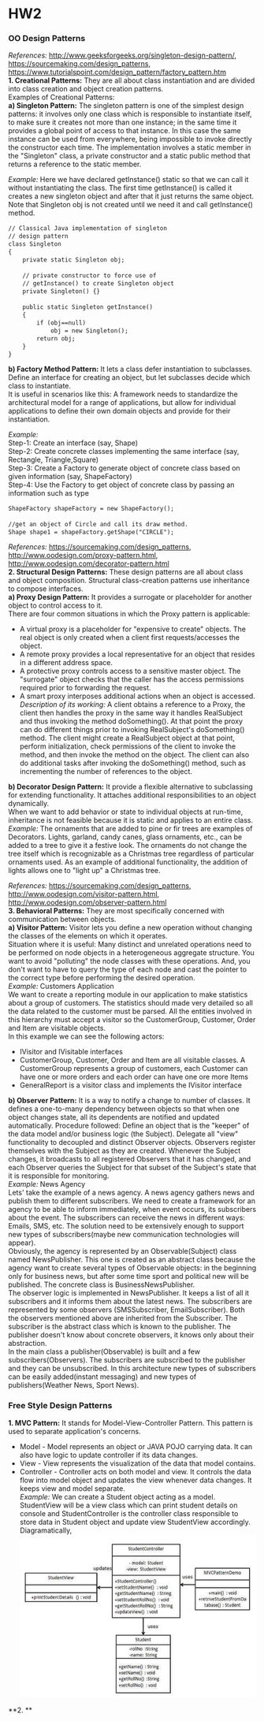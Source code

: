 # HW2

### OO Design Patterns      
*References:* http://www.geeksforgeeks.org/singleton-design-pattern/, https://sourcemaking.com/design_patterns, https://www.tutorialspoint.com/design_pattern/factory_pattern.htm      
**1. Creational Patterns:** They are all about class instantiation and are divided into class creation and object creation patterns.  
Examples of Creational Patterns:  
**a) Singleton Pattern:** The singleton pattern is one of the simplest design patterns: it involves only one class which is responsible to instantiate itself, to make sure it creates not more than one instance; in the same time it provides a global point of access to that instance. In this case the same instance can be used from everywhere, being impossible to invoke directly the constructor each time.     The implementation involves a static member in the "Singleton" class, a private constructor and a static public method that returns a reference to the static member.     

*Example:* Here we have declared getInstance() static so that we can call it without instantiating the class. The first time getInstance() is called it creates a new singleton object and after that it just returns the same object. Note that Singleton obj is not created until we need it and call getInstance() method.   
```
// Classical Java implementation of singleton       
// design pattern       
class Singleton
{
    private static Singleton obj;
 
    // private constructor to force use of
    // getInstance() to create Singleton object
    private Singleton() {}
 
    public static Singleton getInstance()
    {
        if (obj==null)
            obj = new Singleton();
        return obj;
    }
}
```
    
**b)  Factory Method Pattern:** It lets a class defer instantiation to subclasses. Define an interface for creating an object, but let subclasses decide which class to instantiate.    
It is useful in scenarios like this: A framework needs to standardize the architectural model for a range of applications, but allow for individual applications to define their own domain objects and provide for their instantiation.     
    
*Example:*      
Step-1: Create an interface (say, Shape)        
Step-2: Create concrete classes implementing the same interface (say, Rectangle, Triangle,Square)       
Step-3: Create a Factory to generate object of concrete class based on given information (say, ShapeFactory)        
Step-4: Use the Factory to get object of concrete class by passing an information such as type      
```
ShapeFactory shapeFactory = new ShapeFactory();

//get an object of Circle and call its draw method.
Shape shape1 = shapeFactory.getShape("CIRCLE");
```     
     
*References:* https://sourcemaking.com/design_patterns, http://www.oodesign.com/proxy-pattern.html, http://www.oodesign.com/decorator-pattern.html          
**2. Structural Design Patterns:** These design patterns are all about class and object composition. Structural class-creation patterns use inheritance to compose interfaces.    
**a) Proxy Design Pattern:** It provides a surrogate or placeholder for another object to control access to it.   
There are four common situations in which the Proxy pattern is applicable:    
* A virtual proxy is a placeholder for "expensive to create" objects. The real object is only created when a client first requests/accesses the object.   
* A remote proxy provides a local representative for an object that resides in a different address space.     
* A protective proxy controls access to a sensitive master object. The "surrogate" object checks that the caller has the access permissions required prior to forwarding the request.   
* A smart proxy interposes additional actions when an object is accessed.   
*Description of its working:* A client obtains a reference to a Proxy, the client then handles the proxy in the same way it handles RealSubject and thus invoking the method doSomething(). At that point the proxy can do different things prior to invoking RealSubject's doSomething() method. The client might create a RealSubject object at that point, perform initialization, check permissions of the client to invoke the method, and then invoke the method on the object. The client can also do additional tasks after invoking the doSomething() method, such as incrementing the number of references to the object.     
    
**b) Decorator Design Pattern:** It provide a flexible alternative to subclassing for extending functionality. It attaches additional responsibilities to an object dynamically.    
When we want to add behavior or state to individual objects at run-time, inheritance is not feasible because it is static and applies to an entire class.   
*Example:* The ornaments that are added to pine or fir trees are examples of Decorators. Lights, garland, candy canes, glass ornaments, etc., can be added to a tree to give it a festive look. The ornaments do not change the tree itself which is recognizable as a Christmas tree regardless of particular ornaments used. As an example of additional functionality, the addition of lights allows one to "light up" a Christmas tree.   
      
*References:* https://sourcemaking.com/design_patterns, http://www.oodesign.com/visitor-pattern.html, http://www.oodesign.com/observer-pattern.html                  
**3. Behavioral Patterns:** They are most specifically concerned with communication between objects.    
**a) Visitor Pattern:** Visitor lets you define a new operation without changing the classes of the elements on which it operates.    
Situation where it is useful: Many distinct and unrelated operations need to be performed on node objects in a heterogeneous aggregate structure. You want to avoid "polluting" the node classes with these operations. And, you don't want to have to query the type of each node and cast the pointer to the correct type before performing the desired operation.    
*Example:*  Customers Application       
We want to create a reporting module in our application to make statistics about a group of customers. The statistics should made very detailed so all the data related to the customer must be parsed. All the entities involved in this hierarchy must accept a visitor so the CustomerGroup, Customer, Order and Item are visitable objects.     
In this example we can see the following actors:
* IVisitor and IVisitable interfaces        
* CustomerGroup, Customer, Order and Item are all visitable classes. A CustomerGroup represents a group of customers, each Customer can have one or more orders and each order can have one ore more Items      
* GeneralReport is a visitor class and implements the IVisitor interface        
    
**b) Observer Pattern:** It is a way to notify a change to number of classes. It defines a one-to-many dependency between objects so that when one object changes state, all its dependents are notified and updated automatically. Procedure followed: Define an object that is the "keeper" of the data model and/or business logic (the Subject). Delegate all "view" functionality to decoupled and distinct Observer objects. Observers register themselves with the Subject as they are created. Whenever the Subject changes, it broadcasts to all registered Observers that it has changed, and each Observer queries the Subject for that subset of the Subject's state that it is responsible for monitoring.   
*Example:* News Agency       
Lets' take the example of a news agency. A news agency gathers news and publish them to different subscribers. We need to create a framework for an agency to be able to inform immediately, when event occurs, its subscribers about the event. The subscribers can receive the news in different ways: Emails, SMS, etc. The solution need to be extensively enough to support new types of subscribers(maybe new communication technologies will appear).        
Obviously, the agency is represented by an Observable(Subject) class named NewsPublisher. This one is created as an abstract class because the agency want to create several types of Observable objects: in the beginning only for business news, but after some time sport and political new will be published. The concrete class is BusinessNewsPublisher.      
The observer logic is implemented in NewsPublisher. It keeps a list of all it subscribers and it informs them about the latest news. The subscribers are represented by some observers (SMSSubscriber, EmailSubscriber). Both the observers mentioned above are inherited from the Subscriber. The subscriber is the abstract class which is known to the publisher. The publisher doesn't know about concrete observers, it knows only about their abstraction.        
In the main class a publisher(Observable) is built and a few subscribers(Observers). The subscribers are subscribed to the publisher and they can be unsubscribed. In this architecture new types of subscribers can be easily added(instant messaging) and new types of publishers(Weather News, Sport News).     

        
        
### Free Style Design Patterns      

**1. MVC Pattern:** It stands for Model-View-Controller Pattern. This pattern is used to separate application's concerns.
* Model - Model represents an object or JAVA POJO carrying data. It can also have logic to update controller if its data changes.       
* View - View represents the visualization of the data that model contains.     
* Controller - Controller acts on both model and view. It controls the data flow into model object and updates the view whenever data changes. It keeps view and model separate.        
*Example:* We can create a Student object acting as a model. StudentView will be a view class which can print student details on console and StudentController is the controller class responsible to store data in Student object and update view StudentView accordingly. Diagramatically,
![image](./MVC.PNG)
        
        
 **2. **
